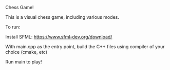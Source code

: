 Chess Game!

This is a visual chess game, including various modes. 

To run:


Install SFML:
https://www.sfml-dev.org/download/


With main.cpp as the entry point, build the C++ files using compiler of your choice (cmake, etc)


Run main to play!
